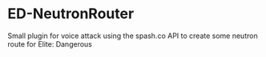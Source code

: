 # ED-NeutronRouter
Small plugin for voice attack using the spash.co API to create some neutron route for Elite: Dangerous
